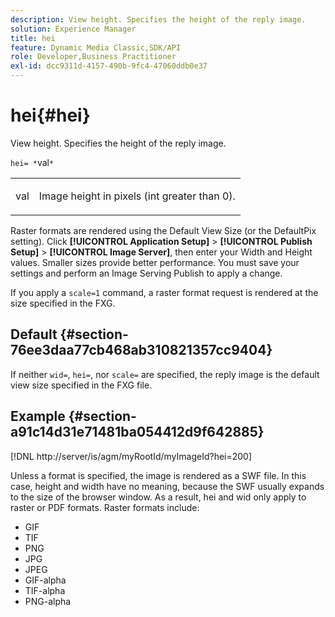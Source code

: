 ```yaml
---
description: View height. Specifies the height of the reply image.
solution: Experience Manager
title: hei
feature: Dynamic Media Classic,SDK/API
role: Developer,Business Practitioner
exl-id: dcc9311d-4157-490b-9fc4-47060ddb0e37
---
```

# hei{#hei}

View height. Specifies the height of the reply image.

 `hei= *`val`*`

<table id="simpletable_627E67D201744588815325F3C55F76A5"> 
 <tr class="strow"> 
  <td class="stentry"> <p><span class="codeph"> <span class="varname"> val</span></span> </p> </td> 
  <td class="stentry"> <p>Image height in pixels (int greater than 0). </p></td> 
 </tr> 
</table>

Raster formats are rendered using the Default View Size (or the DefaultPix setting). Click **[!UICONTROL Application Setup]** > **[!UICONTROL Publish Setup]** > **[!UICONTROL Image Server]**, then enter your Width and Height values. Smaller sizes provide better performance. You must save your settings and perform an Image Serving Publish to apply a change.

If you apply a `scale=1` command, a raster format request is rendered at the size specified in the FXG.

## Default {#section-76ee3daa77cb468ab310821357cc9404}

If neither `wid=`, `hei=`, nor `scale=` are specified, the reply image is the default view size specified in the FXG file.

## Example {#section-a91c14d31e71481ba054412d9f642885}

[!DNL http://server/is/agm/myRootId/myImageId?hei=200]

Unless a format is specified, the image is rendered as a SWF file. In this case, height and width have no meaning, because the SWF usually expands to the size of the browser window. As a result, hei and wid only apply to raster or PDF formats. Raster formats include:

* GIF 
* TIF 
* PNG 
* JPG 
* JPEG 
* GIF-alpha 
* TIF-alpha 
* PNG-alpha
